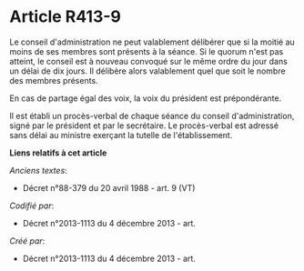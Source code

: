 # Article R413-9

Le conseil d'administration ne peut valablement délibérer que si la moitié au moins de ses membres sont présents à la séance.
Si le quorum n'est pas atteint, le conseil est à nouveau convoqué sur le même ordre du jour dans un délai de dix jours. Il
délibère alors valablement quel que soit le nombre des membres présents.

En cas de partage égal des voix, la voix du président est prépondérante.

Il est établi un procès-verbal de chaque séance du conseil d'administration, signé par le président et par le secrétaire. Le
procès-verbal est adressé sans délai au ministre exerçant la tutelle de l'établissement.

**Liens relatifs à cet article**

_Anciens textes_:

  - Décret n°88-379 du 20 avril 1988 - art. 9 (VT)

_Codifié par_:

  - Décret n°2013-1113 du 4 décembre 2013 - art.

_Créé par_:

  - Décret n°2013-1113 du 4 décembre 2013 - art.
